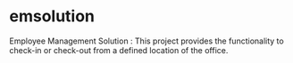# emsolution
Employee Management Solution : This project provides the functionality to check-in or check-out from a defined location of the office.
